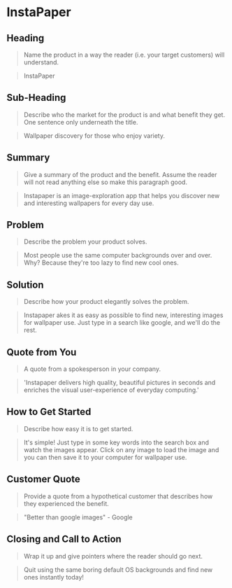 # InstaPaper #

<!-- 
> This material was originally posted [here](http://www.quora.com/What-is-Amazons-approach-to-product-development-and-product-management). It is reproduced here for posterities sake.

There is an approach called "working backwards" that is widely used at Amazon. They work backwards from the customer, rather than starting with an idea for a product and trying to bolt customers onto it. While working backwards can be applied to any specific product decision, using this approach is especially important when developing new products or features.

For new initiatives a product manager typically starts by writing an internal press release announcing the finished product. The target audience for the press release is the new/updated product's customers, which can be retail customers or internal users of a tool or technology. Internal press releases are centered around the customer problem, how current solutions (internal or external) fail, and how the new product will blow away existing solutions.

If the benefits listed don't sound very interesting or exciting to customers, then perhaps they're not (and shouldn't be built). Instead, the product manager should keep iterating on the press release until they've come up with benefits that actually sound like benefits. Iterating on a press release is a lot less expensive than iterating on the product itself (and quicker!).

If the press release is more than a page and a half, it is probably too long. Keep it simple. 3-4 sentences for most paragraphs. Cut out the fat. Don't make it into a spec. You can accompany the press release with a FAQ that answers all of the other business or execution questions so the press release can stay focused on what the customer gets. My rule of thumb is that if the press release is hard to write, then the product is probably going to suck. Keep working at it until the outline for each paragraph flows. 

Oh, and I also like to write press-releases in what I call "Oprah-speak" for mainstream consumer products. Imagine you're sitting on Oprah's couch and have just explained the product to her, and then you listen as she explains it to her audience. That's "Oprah-speak", not "Geek-speak".

Once the project moves into development, the press release can be used as a touchstone; a guiding light. The product team can ask themselves, "Are we building what is in the press release?" If they find they're spending time building things that aren't in the press release (overbuilding), they need to ask themselves why. This keeps product development focused on achieving the customer benefits and not building extraneous stuff that takes longer to build, takes resources to maintain, and doesn't provide real customer benefit (at least not enough to warrant inclusion in the press release).
 -->
 
## Heading ##
  > Name the product in a way the reader (i.e. your target customers) will understand.

  > InstaPaper

## Sub-Heading ##
  > Describe who the market for the product is and what benefit they get. One sentence only underneath the title.

  > Wallpaper discovery for those who enjoy variety.

## Summary ##
  > Give a summary of the product and the benefit. Assume the reader will not read anything else so make this paragraph good.

  > Instapaper is an image-exploration app that helps you discover new and interesting wallpapers for every day use.  

## Problem ##
  > Describe the problem your product solves.

  > Most people use the same computer backgrounds over and over.  Why?  Because they're too lazy to find new cool ones.

## Solution ##
  > Describe how your product elegantly solves the problem.

  > Instapaper akes it as easy as possible to find new, interesting images for wallpaper use.  Just type in a search like google, and we'll do the rest.

## Quote from You ##
  > A quote from a spokesperson in your company.

  >'Instapaper delivers high quality, beautiful pictures in seconds and enriches the visual user-experience of everyday computing.'

## How to Get Started ##
  > Describe how easy it is to get started.

  > It's simple!  Just type in some key words into the search box and watch the images appear.  Click on any image to load the image and you can then save it to your computer for wallpaper use.

## Customer Quote ##
  > Provide a quote from a hypothetical customer that describes how they experienced the benefit.

  > "Better than google images" - Google

## Closing and Call to Action ##
  > Wrap it up and give pointers where the reader should go next.

  > Quit using the same boring default OS backgrounds and find new ones instantly today!
